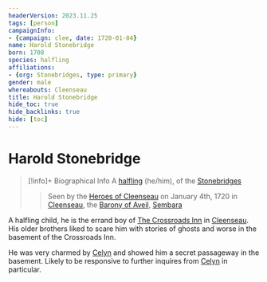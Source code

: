 ```yaml
---
headerVersion: 2023.11.25
tags: [person]
campaignInfo:
- {campaign: clee, date: 1720-01-04}
name: Harold Stonebridge
born: 1708
species: halfling
affiliations:
- {org: Stonebridges, type: primary}
gender: male
whereabouts: Cleenseau
title: Harold Stonebridge
hide_toc: true
hide_backlinks: true
hide: [toc]
---
```

# Harold Stonebridge
>[!info]+ Biographical Info
> A [halfling](<../../species/children-of-the-embodied-gods/halflings/halflings.md>) (he/him), of the [Stonebridges](<../../groups/halfling-families/stonebridges.md>)
> 
> 
>> 
>>  Seen by the [Heroes of Cleenseau](<../pcs/cleenseau/heroes-of-cleenseau.md>) on January 4th, 1720 in [Cleenseau](<../../gazetteer/greater-sembara/sembara/barony-of-aveil/cleenseau-region/cleenseau/cleenseau.md>), the [Barony of Aveil](<../../gazetteer/greater-sembara/sembara/barony-of-aveil/barony-of-aveil.md>), [Sembara](<../../gazetteer/greater-sembara/sembara/sembara.md>) 

A halfling child, he is the errand boy of [The Crossroads Inn](<../../gazetteer/greater-sembara/sembara/barony-of-aveil/cleenseau-region/cleenseau/the-crossroads-inn.md>) in [Cleenseau](<../../gazetteer/greater-sembara/sembara/barony-of-aveil/cleenseau-region/cleenseau/cleenseau.md>). His older brothers liked to scare him with stories of ghosts and worse in the basement of the Crossroads Inn. 


He was very charmed by [Celyn](<../pcs/cleenseau/celyn.md>) and showed him a secret passageway in the basement. Likely to be responsive to further inquires from [Celyn](<../pcs/cleenseau/celyn.md>) in particular.

